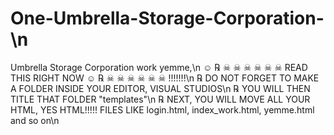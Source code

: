# One-Umbrella-Storage-Corporation-\n
Umbrella Storage Corporation work yemme,\n
 ☺︎ ℞ ☠︎ ☠︎ ☠︎ ☠︎ ☠︎ ☠︎  READ THIS RIGHT NOW ☺︎ ℞ ☠︎ ☠︎ ☠︎ ☠︎ ☠︎ ☠︎ !!!!!!!\n
   ℞ DO NOT FORGET TO MAKE A FOLDER INSIDE YOUR EDITOR, VISUAL STUDIOS\n
   ℞ YOU WILL THEN TITLE THAT FOLDER "templates"\n
   ℞ NEXT, YOU WILL MOVE ALL YOUR HTML, YES HTML!!!!! FILES LIKE login.html, index_work.html, yemme.html and so on\n
   
